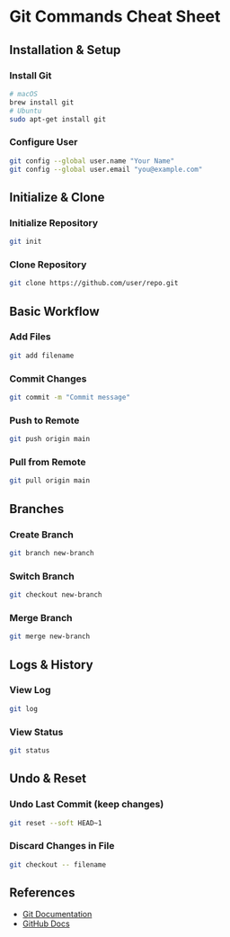 # Git Commands Cheat Sheet

## Installation & Setup

### Install Git
```bash
# macOS
brew install git
# Ubuntu
sudo apt-get install git
```

### Configure User
```bash
git config --global user.name "Your Name"
git config --global user.email "you@example.com"
```

## Initialize & Clone

### Initialize Repository
```bash
git init
```

### Clone Repository
```bash
git clone https://github.com/user/repo.git
```

## Basic Workflow

### Add Files
```bash
git add filename
```

### Commit Changes
```bash
git commit -m "Commit message"
```

### Push to Remote
```bash
git push origin main
```

### Pull from Remote
```bash
git pull origin main
```

## Branches

### Create Branch
```bash
git branch new-branch
```

### Switch Branch
```bash
git checkout new-branch
```

### Merge Branch
```bash
git merge new-branch
```

## Logs & History

### View Log
```bash
git log
```

### View Status
```bash
git status
```

## Undo & Reset

### Undo Last Commit (keep changes)
```bash
git reset --soft HEAD~1
```

### Discard Changes in File
```bash
git checkout -- filename
```

## References
- [Git Documentation](https://git-scm.com/doc)
- [GitHub Docs](https://docs.github.com/en/get-started/using-git)
